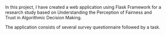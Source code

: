 In this project, I have created a web application using Flask Framework for a research study based on Understanding the Perception of Fairness and Trust in Algorithmic Decision Making.

The application consists of several survey questionnaire followed by a task.

